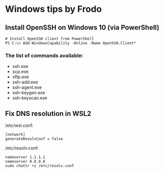 # Windows tips by Frodo<br>
## Install OpenSSH on Windows 10 (via PowerShell)
````
# Install OpenSSH client from PowerShell
PS C:\> Add-WindowsCapability -Online -Name OpenSSH.Client*
````
### The list of commands available:
- ssh.exe
- scp.exe
- sftp.exe
- ssh-add.exe
- ssh-agent.exe
- ssh-keygen.exe
- ssh-keyscan.exe
## Fix DNS resolution in WSL2
/etc/wsl.conf:
````
[network]
generateResolvConf = false
````
/etc/resolv.conf:
````
nameserver 1.1.1.1
nameserver 8.8.8.8
sudo chattr +i /etc/resolv.conf
````

